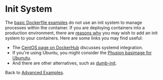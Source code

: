 # Init System #

The [basic Dockerfile examples](../BasicDockerfiles/README.md) do not use an init system to manage processes within the 
container.  If you are deploying containers into a production environment, there are 
[reasons why](https://blog.phusion.nl/2015/01/20/docker-and-the-pid-1-zombie-reaping-problem/) you may wish to add 
an init system to your containers.  Here are some links you may find useful:

* The [CentOS page on DockerHub](https://hub.docker.com/_/centos/) discusses systemd integration.
* If you're using Ubuntu, you might consider the 
[Phusion basimage for Ubunutu](http://phusion.github.io/baseimage-docker/).
* And there are other alternatives, such as [dumb-init](https://github.com/Yelp/dumb-init).

Back to [Advanced Examples](README.md).